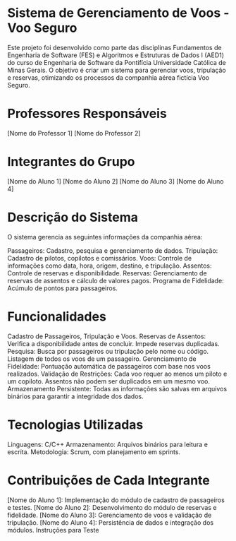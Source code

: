 # Sistema de Gerenciamento de Voos - Voo Seguro
Este projeto foi desenvolvido como parte das disciplinas Fundamentos de Engenharia de Software (FES) e Algoritmos e Estruturas de Dados I (AED1) do curso de Engenharia de Software da Pontifícia Universidade Católica de Minas Gerais. O objetivo é criar um sistema para gerenciar voos, tripulação e reservas, otimizando os processos da companhia aérea fictícia Voo Seguro.

# Professores Responsáveis
[Nome do Professor 1]
[Nome do Professor 2]

# Integrantes do Grupo
[Nome do Aluno 1]
[Nome do Aluno 2]
[Nome do Aluno 3]
[Nome do Aluno 4]

# Descrição do Sistema
O sistema gerencia as seguintes informações da companhia aérea:

Passageiros: Cadastro, pesquisa e gerenciamento de dados.
Tripulação: Cadastro de pilotos, copilotos e comissários.
Voos: Controle de informações como data, hora, origem, destino, e tripulação.
Assentos: Controle de reservas e disponibilidade.
Reservas: Gerenciamento de reservas de assentos e cálculo de valores pagos.
Programa de Fidelidade: Acúmulo de pontos para passageiros.

# Funcionalidades
Cadastro de Passageiros, Tripulação e Voos.
Reservas de Assentos:
Verifica a disponibilidade antes de concluir.
Impede reservas duplicadas.
Pesquisa:
Busca por passageiros ou tripulação pelo nome ou código.
Listagem de todos os voos de um passageiro.
Gerenciamento de Fidelidade:
Pontuação automática de passageiros com base nos voos realizados.
Validação de Restrições:
Cada voo requer ao menos um piloto e um copiloto.
Assentos não podem ser duplicados em um mesmo voo.
Armazenamento Persistente:
Todas as informações são salvas em arquivos binários para garantir a integridade dos dados.

# Tecnologias Utilizadas
Linguagens: C/C++
Armazenamento: Arquivos binários para leitura e escrita.
Metodologia: Scrum, com planejamento em sprints.

# Contribuições de Cada Integrante
[Nome do Aluno 1]: Implementação do módulo de cadastro de passageiros e testes.
[Nome do Aluno 2]: Desenvolvimento do módulo de reservas e fidelidade.
[Nome do Aluno 3]: Gerenciamento de voos e validação de tripulação.
[Nome do Aluno 4]: Persistência de dados e integração dos módulos.
Instruções para Teste

